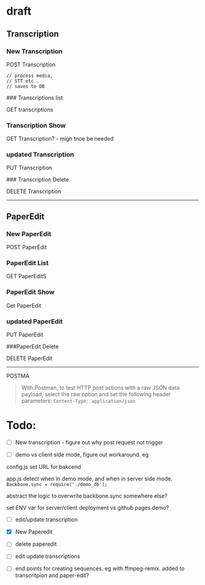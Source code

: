 <!-- https://gist.github.com/simenbrekken/1999230 -->

# draft

## Transcription 

### New Transcription 

POST Transcription 

    // process media, 
    // STT etc..
    // saves to DB

### Transcriptions list

GET transcriptions


### Transcription Show

GET Transcription? - migh tnoe be needed 

### updated Transcription

PUT Transcription


### Transcription Delete

DELETE Transcription 

--- 

## PaperEdit

### New PaperEdit

POST PaperEdit

### PaperEdit List

GET PaperEditS

### PaperEdit Show

Get PaperEdit


### updated PaperEdit

PUT PaperEdit

###PaperEdit Delete

DELETE PaperEdit 


----
POSTMA

>With Postman, to test HTTP post actions with a raw JSON data payload, select the raw option and set the following header parameters:
>`Content-Type: application/json`


# Todo: 

- [ ] New transcription - figure out why post request not trigger

- [ ] demo vs client side mode, figure out workaround. eg 

config.js set URL for bakcend

app.js detect when in demo mode, and when in server side mode. 
`Backbone.sync = require('./demo_db');`

abstract the logic to overwrite backbone.sync somewhere else?

set ENV var for server/client deployment vs github pages demo?


- [ ] edit/update transcription 

- [x] New Paperedit 

- [ ] delete paperedit

- [ ] edit update transcriptions


- [ ] end points for creating sequences. eg with ffmpeg-remix. added to transcritpion and paper-edit?